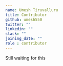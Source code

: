 ```yaml
---
name: Umesh Tiruvalluru
title: Contributor
github: umesh550
twitter: ""
linkedin: ""
slack: ""
joining_date: ""
role : contributor
---
```


Still waiting for this
